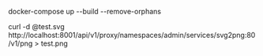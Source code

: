 
docker-compose up --build --remove-orphans

curl -d @test.svg http://localhost:8001/api/v1/proxy/namespaces/admin/services/svg2png:80/v1/png > test.png
